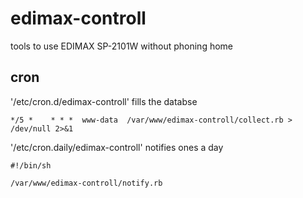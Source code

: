 # edimax-controll

tools to use EDIMAX SP-2101W without phoning home

## cron

'/etc/cron.d/edimax-controll' fills the databse

```
*/5 *    * * *  www-data  /var/www/edimax-controll/collect.rb > /dev/null 2>&1

```

'/etc/cron.daily/edimax-controll' notifies ones a day

```
#!/bin/sh

/var/www/edimax-controll/notify.rb

```